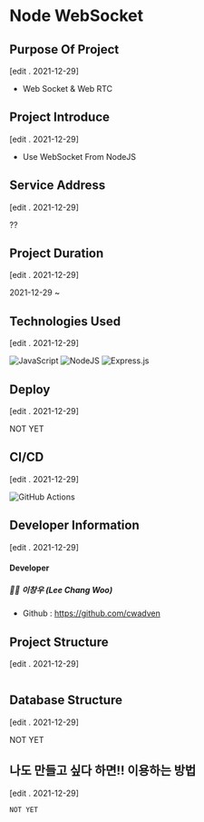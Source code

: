 # Node WebSocket

## Purpose Of Project

[edit . 2021-12-29]

- Web Socket & Web RTC

## Project Introduce

[edit . 2021-12-29]

- Use WebSocket From NodeJS

## Service Address

[edit . 2021-12-29]

??

## Project Duration

[edit . 2021-12-29]

2021-12-29 ~

## Technologies Used

[edit . 2021-12-29]

![JavaScript](https://img.shields.io/badge/javascript-%23323330.svg?style=for-the-badge&logo=javascript&logoColor=%23F7DF1E) ![NodeJS](https://img.shields.io/badge/node.js-6DA55F?style=for-the-badge&logo=node.js&logoColor=white) ![Express.js](https://img.shields.io/badge/express.js-%23404d59.svg?style=for-the-badge&logo=express&logoColor=%2361DAFB)

## Deploy

[edit . 2021-12-29]

NOT YET 

## CI/CD

[edit . 2021-12-29]

![GitHub Actions](https://img.shields.io/badge/githubactions-%232671E5.svg?style=for-the-badge&logo=githubactions&logoColor=white)

## Developer Information

[edit . 2021-12-29]

#### Developer

##### 👨‍🦱 이창우 (Lee Chang Woo)

- Github : https://github.com/cwadven

## Project Structure

[edit . 2021-12-29]

```

```

## Database Structure

[edit . 2021-12-29]

NOT YET

## 나도 만들고 싶다 하면!! 이용하는 방법

[edit . 2021-12-29]

```text
NOT YET
```
